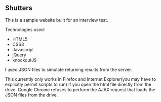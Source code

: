 Shutters
--------

This is a sample website built for an interview test.

Technologies used:
* HTML5
* CSS3
* Javascript
* jQuery
* knockoutJS

I used JSON files to simulate returning results from the server.

This currently only works in Firefox and Internet Explorer(you may have to explicitly permit scripts to run) if you open the html file directly from the drive. 
Google Chrome refuses to perform the AJAX request that loads the JSON files from the drive.

